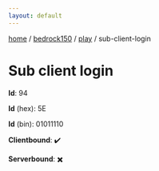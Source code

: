 ```yaml
---
layout: default
---
```


[home](/)  /  [bedrock150](/protocol/bedrock150)  /  [play](/protocol/bedrock150/play)  /  sub-client-login

# Sub client login

**Id**: 94

**Id** (hex): 5E

**Id** (bin): 01011110

**Clientbound**: ✔️

**Serverbound**: ✖️


